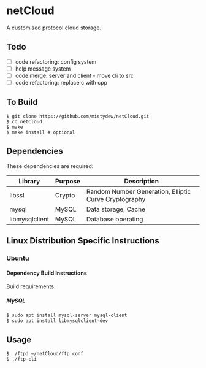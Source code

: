 # netCloud

A customised protocol cloud storage.

## Todo

- [ ] code refactoring: config system
- [ ] help message system
- [ ] code merge: server and client - move cli to src
- [ ] code refactoring: replace c with cpp

## To Build

```
$ git clone https://github.com/mistydew/netCloud.git
$ cd netCloud
$ make
$ make install # optional
```

## Dependencies

These dependencies are required:

Library        | Purpose | Description
---------------|---------|-------------
libssl         | Crypto  | Random Number Generation, Elliptic Curve Cryptography
mysql          | MySQL   | Data storage, Cache
libmysqlclient | MySQL   | Database operating

## Linux Distribution Specific Instructions

### Ubuntu

#### Dependency Build Instructions

Build requirements:

##### MySQL

```
$ sudo apt install mysql-server mysql-client
$ sudo apt install libmysqlclient-dev
```

## Usage

```
$ ./ftpd ~/netCloud/ftp.conf
$ ./ftp-cli
```
